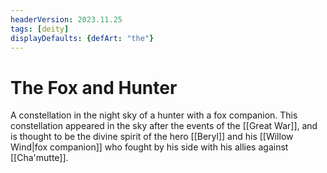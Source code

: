 ```yaml
---
headerVersion: 2023.11.25
tags: [deity]
displayDefaults: {defArt: "the"}
---
```

# The Fox and Hunter

A constellation in the night sky of a hunter with a fox companion. This constellation appeared in the sky after the events of the [[Great War]], and is thought to be the divine spirit of the hero [[Beryl]] and his [[Willow Wind|fox companion]] who fought by his side with his allies against [[Cha'mutte]].